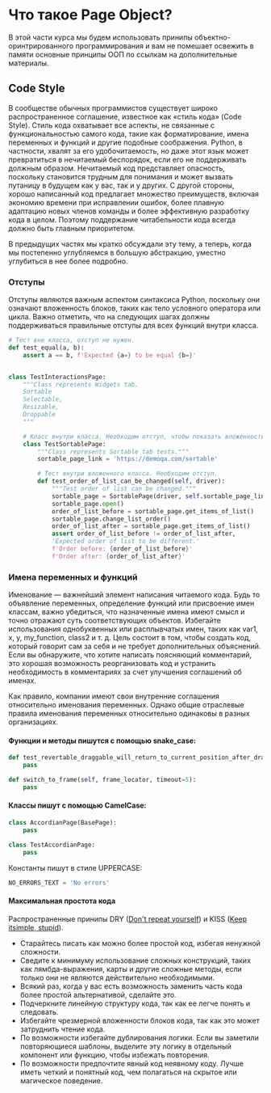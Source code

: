 # Что такое Page Object?

В этой части курса мы будем использовать принипы объектно-оринтрированного программирования и вам не помешает освежить в
памяти основные принципы ООП по ссылкам на дополнительные материалы.

## Code Style

В сообществе обычных программистов существует широко распространенное соглашение, известное как «стиль кода» (Code
Style). Стиль кода
охватывает все аспекты, не связанные с функциональностью самого кода, такие как форматирование, имена переменных и
функций и другие подобные соображения. Python, в частности, хвалят за его удобочитаемость, но даже этот язык может
превратиться в нечитаемый беспорядок, если его не поддерживать должным образом. Нечитаемый код представляет опасность,
поскольку становится трудным для понимания и может вызвать путаницу в будущем как у вас, так и у других. С другой
стороны, хорошо написанный код предлагает множество преимуществ, включая экономию времени при исправлении ошибок, более
плавную адаптацию новых членов команды и более эффективную разработку кода в целом. Поэтому поддержание читабельности
кода всегда должно быть главным приоритетом.

В предыдущих частях мы кратко обсуждали эту тему, а теперь, когда мы постепенно углубляемся в большую абстракцию,
уместно углубиться в нее более подробно.

### Отступы

Отступы являются важным аспектом синтаксиса Python, поскольку они означают вложенность блоков, таких как тело условного
оператора или цикла. Важно отметить, что на следующих шагах должны поддерживаться правильные отступы для всех функций
внутри класса.

```python
# Тест вне класса, отступ не нужен.
def test_equal(a, b):
    assert a == b, f'Expected {a=} to be equal {b=}'


class TestInteractionsPage:
    """Class represents Widgets tab.
    Sortable
    Selectable,
    Resizable,
    Droppable
    """

    # Класс внутри класса. Необходим отступ, чтобы показать вложенность.
    class TestSortablePage:
        """Class represents Sortable tab tests."""
        sortable_page_link = 'https://demoqa.com/sortable'

        # Тест внутри вложенного класса. Необходим отступ.
        def test_order_of_list_can_be_changed(self, driver):
            """Test order of list can be changed."""
            sortable_page = SortablePage(driver, self.sortable_page_link)
            sortable_page.open()
            order_of_list_before = sortable_page.get_items_of_list()
            sortable_page.change_list_order()
            order_of_list_after = sortable_page.get_items_of_list()
            assert order_of_list_before != order_of_list_after,
            'Expected order of list to be different.'
            f'Order before: {order_of_list_before}'
            f'Order after: {order_of_list_after}'
```

### Имена переменных и функций

Именование — важнейший элемент написания читаемого кода. Будь то объявление переменных, определение функций или
присвоение имен классам, важно убедиться, что назначенные имена имеют смысл и точно отражают суть соответствующих
объектов. Избегайте использования однобуквенных или расплывчатых имен, таких как var1, x, y, my_function, class2 и т. д.
Цель состоит в том, чтобы создать код, который говорит сам за себя и не требует дополнительных объяснений. Если вы
обнаружите, что хотите написать поясняющий комментарий, это хорошая возможность реорганизовать код и устранить
необходимость в комментариях за счет улучшения соглашений об именах.

Как правило, компании имеют свои внутренние соглашения относительно именования переменных. Однако общие отраслевые
правила именования переменных относительно одинаковы в разных организациях.

#### Функции и методы пишутся с помощью snake_case:

```python
def test_revertable_draggable_will_return_to_current_position_after_dragging(self, driver):
    pass
```

```python
def switch_to_frame(self, frame_locator, timeout=5):
    pass
```

#### Классы пишут с помощью CamelCase:

```python
class AccordianPage(BasePage):
    pass
```

```python
class TestAccordianPage:
    pass
```

Константы пишут в стиле UPPERCASE:

```python
NO_ERRORS_TEXT = 'No errors'
```

#### Максимальная простота кода

Распространенные принипы DRY ([Don't repeat yourself](https://en.wikipedia.org/wiki/Don't_repeat_yourself)) и
KISS ([Keep itsimple, stupid](https://en.wikipedia.org/wiki/KISS_principle)).

+ Старайтесь писать как можно более простой код, избегая ненужной сложности.
+ Сведите к минимуму использование сложных конструкций, таких как лямбда-выражения, карты и другие сложные методы, если
  только они не являются действительно необходимыми.
+ Всякий раз, когда у вас есть возможность заменить часть кода более простой альтернативой, сделайте это.
+ Подчеркните линейную структуру кода, так как ее легче понять и следовать.
+ Избегайте чрезмерной вложенности блоков кода, так как это может затруднить чтение кода.
+ По возможности избегайте дублирования логики. Если вы заметили повторяющиеся шаблоны, выделите эту логику в отдельный
  компонент или функцию, чтобы избежать повторения.
+ По возможности предпочтите явный код неявному коду. Лучше иметь четкий и понятный код, чем полагаться на скрытое или
  магическое поведение.



